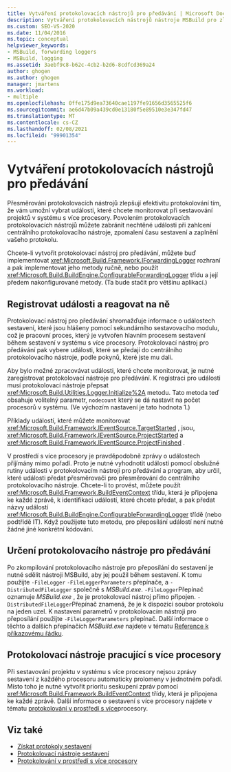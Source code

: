 ```yaml
---
title: Vytváření protokolovacích nástrojů pro předávání | Microsoft Docs
description: Vytváření protokolovacích nástrojů nástroje MSBuild pro zlepšení efektivity protokolování vám umožní vybrat události, které chcete monitorovat při sestavování projektů.
ms.custom: SEO-VS-2020
ms.date: 11/04/2016
ms.topic: conceptual
helpviewer_keywords:
- MSBuild, forwarding loggers
- MSBuild, logging
ms.assetid: 3aebf9c8-b62c-4cb2-b2d6-8cdfcd369a24
author: ghogen
ms.author: ghogen
manager: jmartens
ms.workload:
- multiple
ms.openlocfilehash: 0ffe175d9ea73640cae1197fe91656d3565525f6
ms.sourcegitcommit: ae6d47b09a439cd0e13180f5e89510e3e347fd47
ms.translationtype: MT
ms.contentlocale: cs-CZ
ms.lasthandoff: 02/08/2021
ms.locfileid: "99901354"
---
```

# <a name="create-forwarding-loggers"></a>Vytváření protokolovacích nástrojů pro předávání

Přesměrování protokolovacích nástrojů zlepšují efektivitu protokolování tím, že vám umožní vybrat události, které chcete monitorovat při sestavování projektů v systému s více procesory. Povolením protokolovacích protokolovacích nástrojů můžete zabránit nechtěné události při zahlcení centrálního protokolovacího nástroje, zpomalení času sestavení a zaplnění vašeho protokolu.

 Chcete-li vytvořit protokolovací nástroj pro předávání, můžete buď implementovat <xref:Microsoft.Build.Framework.IForwardingLogger> rozhraní a pak implementovat jeho metody ručně, nebo použít <xref:Microsoft.Build.BuildEngine.ConfigurableForwardingLogger> třídu a její předem nakonfigurované metody. (Ta bude stačit pro většinu aplikací.)

## <a name="register-events-and-respond-to-them"></a>Registrovat události a reagovat na ně

 Protokolovací nástroj pro předávání shromažďuje informace o událostech sestavení, které jsou hlášeny pomocí sekundárního sestavovacího modulu, což je pracovní proces, který je vytvořen hlavním procesem sestavení během sestavení v systému s více procesory. Protokolovací nástroj pro předávání pak vybere události, které se předají do centrálního protokolovacího nástroje, podle pokynů, které jste mu dali.

 Aby bylo možné zpracovávat události, které chcete monitorovat, je nutné zaregistrovat protokolovací nástroje pro předávání. K registraci pro události musí protokolovací nástroje přepsat <xref:Microsoft.Build.Utilities.Logger.Initialize%2A> metodu. Tato metoda teď obsahuje volitelný parametr, `nodecount` který se dá nastavit na počet procesorů v systému. (Ve výchozím nastavení je tato hodnota 1.)

 Příklady událostí, které můžete monitorovat <xref:Microsoft.Build.Framework.IEventSource.TargetStarted> , jsou, <xref:Microsoft.Build.Framework.IEventSource.ProjectStarted> a <xref:Microsoft.Build.Framework.IEventSource.ProjectFinished> .

 V prostředí s více procesory je pravděpodobně zprávy o událostech přijímány mimo pořadí. Proto je nutné vyhodnotit události pomocí obslužné rutiny události v protokolovacím nástroji pro předávání a program, aby určil, které události předat přesměrovači pro přesměrování do centrálního protokolovacího nástroje. Chcete-li to provést, můžete použít <xref:Microsoft.Build.Framework.BuildEventContext> třídu, která je připojena ke každé zprávě, k identifikaci událostí, které chcete předat, a pak předat názvy událostí <xref:Microsoft.Build.BuildEngine.ConfigurableForwardingLogger> třídě (nebo podtřídě IT). Když použijete tuto metodu, pro přeposílání událostí není nutné žádné jiné konkrétní kódování.

## <a name="specify-a-forwarding-logger"></a>Určení protokolovacího nástroje pro předávání

 Po zkompilování protokolovacího nástroje pro přeposílání do sestavení je nutné sdělit nástroji MSBuild, aby jej použil během sestavení. K tomu použijte `-FileLogger` `-FileLoggerParameters` přepínače, a `-DistributedFileLogger` společně s *MSBuild.exe*. `-FileLogger`Přepínač oznamuje *MSBuild.exe* , že je protokolovací nástroj přímo připojen. `-DistributedFileLogger`Přepínač znamená, že je k dispozici soubor protokolu na jeden uzel. K nastavení parametrů v protokolovacím nástroji pro přeposílání použijte `-FileLoggerParameters` přepínač. Další informace o těchto a dalších přepínačích *MSBuild.exe* najdete v tématu [Reference k příkazovému řádku](../msbuild/msbuild-command-line-reference.md).

## <a name="multi-processor-aware-loggers"></a>Protokolovací nástroje pracující s více procesory

 Při sestavování projektu v systému s více procesory nejsou zprávy sestavení z každého procesoru automaticky prolomeny v jednotném pořadí. Místo toho je nutné vytvořit prioritu seskupení zpráv pomocí <xref:Microsoft.Build.Framework.BuildEventContext> třídy, která je připojena ke každé zprávě. Další informace o sestavení s více procesory najdete v tématu [protokolování v prostředí s více](../msbuild/logging-in-a-multi-processor-environment.md)procesory.

## <a name="see-also"></a>Viz také

- [Získat protokoly sestavení](../msbuild/obtaining-build-logs-with-msbuild.md)
- [Protokolovací nástroje sestavení](../msbuild/build-loggers.md)
- [Protokolování v prostředí s více procesory](../msbuild/logging-in-a-multi-processor-environment.md)
